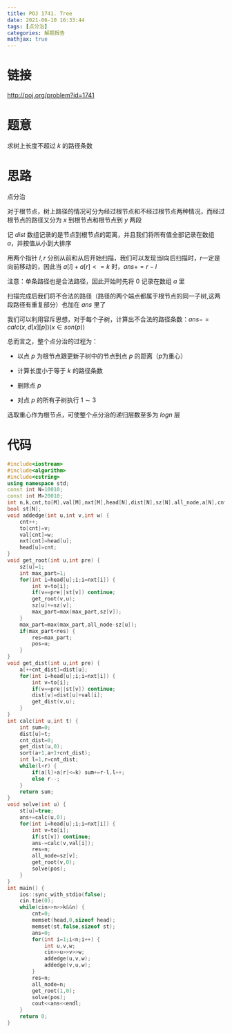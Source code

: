```yaml
---
title: POJ 1741. Tree
date: 2021-06-10 16:33:44
tags: [点分治]
categories: 解题报告
mathjax: true
---
```


# 链接

<http://poj.org/problem?id=1741>

# 题意

求树上长度不超过 $k$ 的路径条数

<!--more-->

# 思路

点分治

对于根节点，树上路径的情况可分为经过根节点和不经过根节点两种情况，而经过根节点的路径又分为 $x$ 到根节点和根节点到 $y$ 两段

记 $dist$ 数组记录的是节点到根节点的距离，并且我们将所有值全部记录在数组 $a$，并按值从小到大排序

用两个指针 $l,r$ 分别从前和从后开始扫描，我们可以发现当l向后扫描时，$r$一定是向前移动的，因此当 $a[l]+a[r]<=k$ 时，$ans+=r-l$

注意：单条路径也是合法路径，因此开始时先将 $0$ 记录在数组 $a$ 里

扫描完成后我们将不合法的路径（路径的两个端点都属于根节点的同一子树,这两段路径有重复部分）也加在 $ans$ 里了

我们可以利用容斥思想，对于每个子树，计算出不合法的路径条数：$ans-=calc(x,d[x][p])(x \in son(p))$

总而言之，整个点分治的过程为：

- 以点 $p$ 为根节点跟更新子树中的节点到点 $p$ 的距离（$p$为重心）

- 计算长度小于等于 $k$ 的路径条数

- 删除点 $p$

- 对点 $p$ 的所有子树执行 $1 \sim 3$

选取重心作为根节点，可使整个点分治的递归层数至多为 $logn$ 层

# 代码

```cpp
#include<iostream>
#include<algorithm>
#include<cstring>
using namespace std;
const int N=10010;
const int M=20010;
int n,k,cnt,to[M],val[M],nxt[M],head[N],dist[N],sz[N],all_node,a[N],cnt_dist,pos,res,ans;
bool st[N];
void addedge(int u,int v,int w) {
    cnt++;
    to[cnt]=v;
    val[cnt]=w;
    nxt[cnt]=head[u];
    head[u]=cnt;
}
void get_root(int u,int pre) {
    sz[u]=1;
    int max_part=1;
    for(int i=head[u];i;i=nxt[i]) {
        int v=to[i];
        if(v==pre||st[v]) continue;
        get_root(v,u);
        sz[u]+=sz[v];
        max_part=max(max_part,sz[v]);
    }
    max_part=max(max_part,all_node-sz[u]);
    if(max_part<res) {
        res=max_part;
        pos=u;
    }
}
void get_dist(int u,int pre) {
    a[++cnt_dist]=dist[u];
    for(int i=head[u];i;i=nxt[i]) {
        int v=to[i];
        if(v==pre||st[v]) continue;
        dist[v]=dist[u]+val[i];
        get_dist(v,u);
    }
}
int calc(int u,int t) {
    int sum=0;
    dist[u]=t;
    cnt_dist=0;
    get_dist(u,0);
    sort(a+1,a+1+cnt_dist);
    int l=1,r=cnt_dist;
    while(l<r) {
        if(a[l]+a[r]<=k) sum+=r-l,l++;
        else r--;
    }
    return sum;
}
void solve(int u) {
    st[u]=true;
    ans+=calc(u,0);
    for(int i=head[u];i;i=nxt[i]) {
        int v=to[i];
        if(st[v]) continue;
        ans-=calc(v,val[i]);
        res=n;
        all_node=sz[v];
        get_root(v,0);
        solve(pos);
    }
}
int main() {
    ios::sync_with_stdio(false);
    cin.tie(0);
    while(cin>>n>>k&&n) {
        cnt=0;
        memset(head,0,sizeof head);
        memset(st,false,sizeof st);
        ans=0;
        for(int i=1;i<n;i++) {
            int u,v,w;
            cin>>u>>v>>w;
            addedge(u,v,w);
            addedge(v,u,w);
        }
        res=n;
        all_node=n;
        get_root(1,0);
        solve(pos);
        cout<<ans<<endl;
    }
    return 0;
}
```